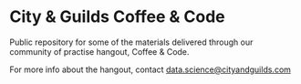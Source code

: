 # City & Guilds Coffee & Code

Public repository for some of the materials delivered through our community of practise hangout, Coffee & Code.

For more info about the hangout, contact data.science@cityandguilds.com
